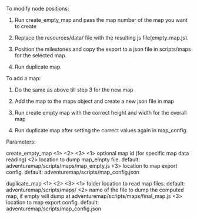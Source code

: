 To modify node positions:
  1. Run create_empty_map and pass the map number of the map you want to create

  2. Replace the resources/data/ file with the resulting js file(empty_map.js).

  3. Position the milestones and copy the export to a json file in scripts/maps for the selected map.

  4. Run duplicate map.


To add a map:
  1. Do the same as above till step 3 for the new map

  2. Add the map to the maps object and create a new json file in map

  3. Run create empty map with the correct height and width for the overall map

  4. Run duplicate map after setting the correct values again in map_config.


Parameters:

create_empty_map <1> <2> <3>
  <1> optional map id (for specific map data reading)
  <2> location to dump map_empty file. default: adventuremap/scripts/maps/map_empty.js
  <3> location to map export config. default: adventuremap/scripts/map_config.json

duplicate_map <1> <2> <3>
  <1> folder location to read map files. default: adventuremap/scripts/maps/
  <2> name of the file to dump the computed map, if empty will dump
    at adventuremap/scripts/maps/final_map.js
  <3> location to map export config. default: adventuremap/scripts/map_config.json
